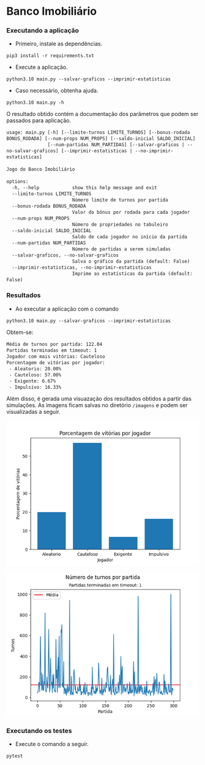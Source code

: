 # Banco Imobiliário

### Executando a aplicação
-  Primeiro, instale as dependências.
```console
pip3 install -r requirements.txt
```

- Execute a aplicação.
```console
python3.10 main.py --salvar-graficos --imprimir-estatisticas
``` 

- Caso necessário, obtenha ajuda.
```console
python3.10 main.py -h
```

O resultado obtido contém a documentação dos parâmetros que podem ser passados para aplicação.
```console
usage: main.py [-h] [--limite-turnos LIMITE_TURNOS] [--bonus-rodada BONUS_RODADA] [--num-props NUM_PROPS] [--saldo-inicial SALDO_INICIAL]
               [--num-partidas NUM_PARTIDAS] [--salvar-graficos | --no-salvar-graficos] [--imprimir-estatisticas | --no-imprimir-estatisticas]

Jogo do Banco Imobiliário

options:
  -h, --help            show this help message and exit
  --limite-turnos LIMITE_TURNOS
                        Número limite de turnos por partida
  --bonus-rodada BONUS_RODADA
                        Valor do bônus por rodada para cada jogador
  --num-props NUM_PROPS
                        Número de propriedades no tabuleiro
  --saldo-inicial SALDO_INICIAL
                        Saldo de cada jogador no início da partida
  --num-partidas NUM_PARTIDAS
                        Número de partidas a serem simuladas
  --salvar-graficos, --no-salvar-graficos
                        Salva o gráfico da partida (default: False)
  --imprimir-estatisticas, --no-imprimir-estatisticas
                        Imprime as estatísticas da partida (default: False)
```

### Resultados
- Ao executar a aplicação com o comando 
```console
python3.10 main.py --salvar-graficos --imprimir-estatisticas
``` 

Obtem-se:
```console
Média de turnos por partida: 122.04
Partidas terminadas em timeout: 1
Jogador com mais vitórias: Cauteloso
Porcentagem de vitórias por jogador:
 - Aleatorio: 20.00%
 - Cauteloso: 57.00%
 - Exigente: 6.67%
 - Impulsivo: 16.33%
```

Além disso, é gerada uma visuazação dos resultados obtidos a partir das simulações. As imagens ficam salvas no diretório ```/imagens``` e podem ser visualizadas a seguir.

![porcentagem_vitorias](imagens/porcentagem_vitorias.png)

![num_turnos](imagens/num_turnos.png)

### Executando os testes
- Execute o comando a seguir.
```shell
pytest
```